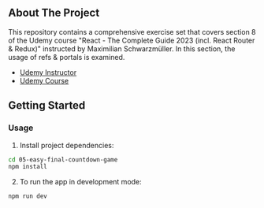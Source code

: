 ## About The Project

This repository contains a comprehensive exercise set that covers section 8 of the Udemy course "React - The Complete Guide 2023 (incl. React Router & Redux)" instructed by Maximilian Schwarzmüller.  In this section, the usage of refs & portals is examined.

- [Udemy Instructor](https://www.udemy.com/user/maximilian-schwarzmuller/)
- [Udemy Course](https://www.udemy.com/course/react-the-complete-guide-incl-redux/)

## Getting Started

### Usage

1. Install project dependencies:

```sh
cd 05-easy-final-countdown-game
npm install
```

2. To run the app in development mode:

```sh
npm run dev
```
